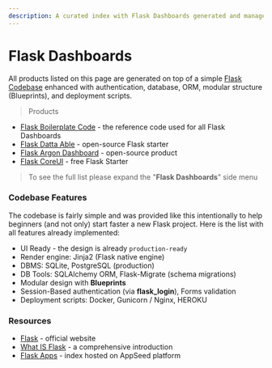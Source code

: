 ```yaml
---
description: A curated index with Flask Dashboards generated and managed by AppSeed.
---
```


# Flask Dashboards

All products listed on this page are generated on top of a simple [Flask Codebase](../../boilerplate-code/flask-dashboard.md) enhanced with authentication, database, ORM, modular structure (Blueprints), and deployment scripts.&#x20;

> Products

* [Flask Boilerplate Code](../../boilerplate-code/flask-dashboard.md) - the reference code used for all Flask Dashboards
* [Flask Datta Able](datta-able.md) - open-source Flask starter&#x20;
* [Flask Argon Dashboard](argon-dashboard.md) - open-source product
* [Flask CoreUI](coreui.md) - free Flask Starter&#x20;

> To see the full list please expand the "**Flask Dashboards**" side menu



### Codebase Features

The codebase is fairly simple and was provided like this intentionally to help beginners (and not only) start faster a new Flask project. Here is the list with all features already implemented:

* UI Ready - the design is already `production-ready`
* Render engine: Jinja2 (Flask native engine)&#x20;
* DBMS: SQLite, PostgreSQL (production)
* DB Tools: SQLAlchemy ORM, Flask-Migrate (schema migrations)
* Modular design with **Blueprints**
* Session-Based authentication (via **flask\_login**), Forms validation
* Deployment scripts: Docker, Gunicorn / Nginx, HEROKU&#x20;



### Resources

* [Flask](https://palletsprojects.com/p/flask/) - official website
* [What IS Flask](../../content/what-is/flask.md) - a comprehensive introduction&#x20;
* [Flask Apps](https://appseed.us/apps/flask-apps) - index hosted on AppSeed platform
